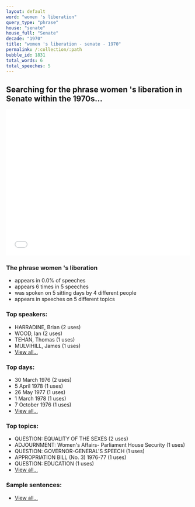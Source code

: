 ```yaml
---
layout: default
word: "women 's liberation"
query_type: "phrase"
house: "senate"
house_full: "Senate"
decade: "1970"
title: "women 's liberation - senate - 1970"
permalink: /:collection/:path
bubble_id: 1831
total_words: 6
total_speeches: 5
---
```



## Searching for the phrase **women 's liberation** in Senate within the 1970s...

<iframe width="100%" height="400" frameborder="0" scrolling="no" src="//plot.ly/~wragge/1831.embed"></iframe>

### The phrase **women 's liberation**

* appears in 0.0% of speeches
* appears 6 times in 5 speeches
* was spoken on 5 sitting days by 4 different people
* appears in speeches on 5 different topics

### Top speakers:

* HARRADINE, Brian (2 uses)
* WOOD, Ian (2 uses)
* TEHAN, Thomas (1 uses)
* MULVIHILL, James (1 uses)
* [View all...](speakers/)


### Top days:

* 30 March 1976 (2 uses)
* 5 April 1978 (1 uses)
* 26 May 1977 (1 uses)
* 1 March 1978 (1 uses)
* 7 October 1976 (1 uses)
* [View all...](days/)


### Top topics:

* QUESTION: EQUALITY OF THE SEXES (2 uses)
* ADJOURNMENT: Women's Affairs- Parliament House Security (1 uses)
* QUESTION: GOVERNOR-GENERAL'S SPEECH (1 uses)
* APPROPRIATION BILL (No. 3) 1976-77 (1 uses)
* QUESTION: EDUCATION (1 uses)
* [View all...](topics/)


### Sample sentences:

* [View all...](contexts/)
